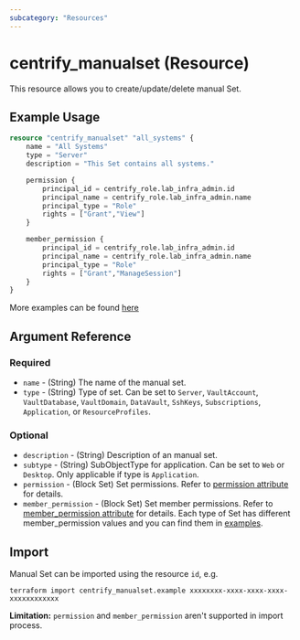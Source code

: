 ```yaml
---
subcategory: "Resources"
---
```


# centrify_manualset (Resource)

This resource allows you to create/update/delete manual Set.

## Example Usage

```terraform
resource "centrify_manualset" "all_systems" {
    name = "All Systems"
    type = "Server"
    description = "This Set contains all systems."

    permission {
        principal_id = centrify_role.lab_infra_admin.id
        principal_name = centrify_role.lab_infra_admin.name
        principal_type = "Role"
        rights = ["Grant","View"]
    }

    member_permission {
        principal_id = centrify_role.lab_infra_admin.id
        principal_name = centrify_role.lab_infra_admin.name
        principal_type = "Role"
        rights = ["Grant","ManageSession"]
    }
}
```

More examples can be found [here](https://github.com/marcozj/terraform-provider-centrify/tree/main/examples/centrify_manualset)

## Argument Reference

### Required

- `name` - (String) The name of the manual set.
- `type` - (String) Type of set. Can be set to `Server`, `VaultAccount`, `VaultDatabase`, `VaultDomain`, `DataVault`, `SshKeys`, `Subscriptions`, `Application`, or `ResourceProfiles`.

### Optional

- `description` - (String) Description of an manual set.
- `subtype` - (String) SubObjectType for application. Can be set to `Web` or `Desktop`. Only applicable if type is `Application`.
- `permission` - (Block Set) Set permissions. Refer to [permission attribute](./attribute_permission.md) for details.
- `member_permission` - (Block Set) Set member permissions. Refer to [member_permission attribute](./attribute_permission.md) for details. Each type of Set has different member_permission values and you can find them in [examples](https://github.com/marcozj/terraform-provider-centrify/tree/main/examples/centrify_manualset).

## Import

Manual Set can be imported using the resource `id`, e.g.

```shell
terraform import centrify_manualset.example xxxxxxxx-xxxx-xxxx-xxxx-xxxxxxxxxxxx
```

**Limitation:** `permission` and `member_permission` aren't supported in import process.
